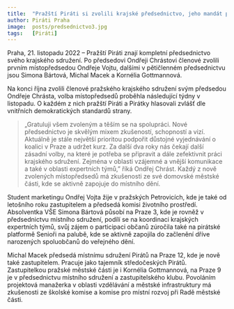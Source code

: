 ```yaml
---
title:  "Pražští Piráti si zvolili krajské předsednictvo, jeho mandát potrvá dva roky "
author: Piráti Praha
image:  posts/predsednictvo3.jpg
tags:   [Piráti]
---
```


Praha, 21. listopadu 2022 – Pražští Piráti znají kompletní předsednictvo svého krajského sdružení. Po předsedovi Ondřeji Chrástovi členové zvolili prvním místopředsedou Ondřeje Vojtu, dalšími v pětičlenném předsednictvu jsou Simona Bártová, Michal Macek a Kornélia Gottmannová. 

Na konci října zvolili členové pražského krajského sdružení svým předsedou Ondřeje Chrásta, volba místopředsedů proběhla následující týdny v listopadu. O každém z nich pražští Piráti a Pirátky hlasovali zvlášť dle vnitřních demokratických standardů strany. 

> „Gratuluji všem zvoleným a těším se na spolupráci. Nové předsednictvo je skvělým mixem zkušeností, schopností a vizí. Aktuálně je stále největší prioritou podpořit důstojné vyjednávání o koalici v Praze a udržet kurz. Za další dva roky nás čekají další zásadní volby, na které je potřeba se připravit a dále zefektivnit práci krajského sdružení. Zejména v oblasti vzájemné a vnější komunikace a také v oblasti expertních týmů,” říká Ondřej Chrást. Každý z nově zvolených místopředsedů má zkušenosti ze své domovské městské části, kde se aktivně zapojuje do místního dění. 

Student marketingu Ondřej Vojta žije v pražských Petrovicích, kde je také od letošního roku zastupitelem a předsedá komisi životního prostředí. Absolventka VŠE Simona Bártová působí na Praze 3, kde je rovněž v předsednictvu místního sdružení, podílí se na koordinaci krajských expertních týmů, svůj zájem o participaci občanů zúročila také na pirátské platformě Senioři na palubě, kde se aktivně zapojila do začlenění dříve narozených spoluobčanů do veřejného dění. 

Michal Macek předsedá místnímu sdružení Pirátů na Praze 12, kde je nově také zastupitelem. Pracuje jako tajemník středočeských Pirátů. Zastupitelkou pražské městské části je i Kornélia Gottmannová, na Praze 9 je v předsednictvu místního sdružení a zastupitelského klubu. Povoláním projektová manažerka v oblasti vzdělávání a městské infrastruktury má zkušenosti ze školské komise a komise pro místní rozvoj při Radě městské části.

